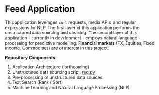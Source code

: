 # Feed Application

This application leverages ```curl``` requests, media APIs, and regular expressions for NLP. The first layer of this application performs the unstructured data sourcing and cleaning. The second layer of this application - currently in development - employs natural language processing for predictive modelling. **Financial markets** (FX, Equities, Fixed Income, Commodities) are of interest in this project.

**Repository Components**:

1. Application Architecture (forthcoming) 
2. Unstructured data sourcing script: <a href="https://github.com/benlusamba/feed/blob/master/req.py" target="_blank">req.py</a>
3. Pre-processing of unstructured data sources.
4. Text Search (Rank / Sort)
5. Machine Learning and Natural Language Processing (NLP)